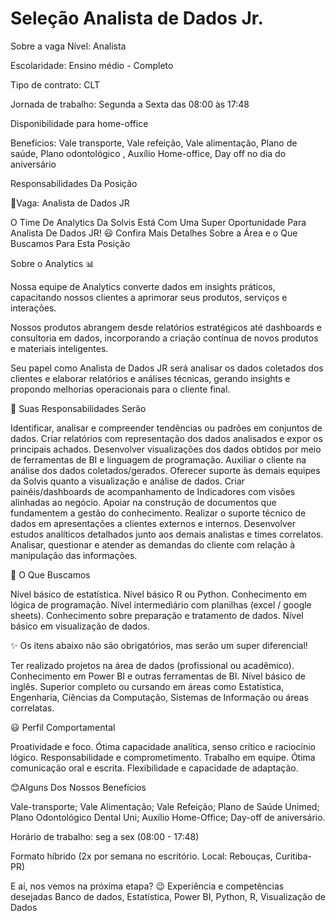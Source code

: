 # Seleção Analista de Dados Jr.

Sobre a vaga
Nível: Analista

Escolaridade: Ensino médio - Completo

Tipo de contrato: CLT

Jornada de trabalho: Segunda a Sexta das 08:00 às 17:48

Disponibilidade para home-office

Benefícios: Vale transporte, Vale refeição, Vale alimentação, Plano de saúde, Plano odontológico , Auxílio Home-office, Day off no dia do aniversário

Responsabilidades Da Posição

🚀Vaga: Analista de Dados JR 

O Time De Analytics Da Solvis Está Com Uma Super Oportunidade Para Analista De Dados JR! 😃 Confira Mais Detalhes Sobre a Área e o Que Buscamos Para Esta Posição

Sobre o Analytics 📊

Nossa equipe de Analytics converte dados em insights práticos, capacitando nossos clientes a aprimorar seus produtos, serviços e interações.

Nossos produtos abrangem desde relatórios estratégicos até dashboards e consultoria em dados, incorporando a criação contínua de novos produtos e materiais inteligentes.

Seu papel como Analista de Dados JR será analisar os dados coletados dos clientes e elaborar relatórios e análises técnicas, gerando insights e propondo melhorias operacionais para o cliente final.

💪 Suas Responsabilidades Serão

 Identificar, analisar e compreender tendências ou padrões em conjuntos de dados.
 Criar relatórios com representação dos dados analisados e expor os principais achados.
 Desenvolver visualizações dos dados obtidos por meio de ferramentas de BI e linguagem de programação.
 Auxiliar o cliente na análise dos dados coletados/gerados.
 Oferecer suporte às demais equipes da Solvis quanto a visualização e análise de dados.
 Criar painéis/dashboards de acompanhamento de Indicadores com visões alinhadas ao negócio.
 Apoiar na construção de documentos que fundamentem a gestão do conhecimento.
 Realizar o suporte técnico de dados em apresentações a clientes externos e internos.
 Desenvolver estudos analíticos detalhados junto aos demais analistas e times correlatos.
 Analisar, questionar e atender as demandas do cliente com relação à manipulação das informações.

🔎 O Que Buscamos

 Nível básico de estatística.
 Nível básico R ou Python.
 Conhecimento em lógica de programação.
 Nível intermediário com planilhas (excel / google sheets).
 Conhecimento sobre preparação e tratamento de dados.
 Nível básico em visualização de dados.

✨ Os itens abaixo não são obrigatórios, mas serão um super diferencial!

 Ter realizado projetos na área de dados (profissional ou acadêmico).
 Conhecimento em Power BI e outras ferramentas de BI.
 Nível básico de inglês.
 Superior completo ou cursando em áreas como Estatística, Engenharia, Ciências da Computação, Sistemas de Informação ou áreas correlatas.

😃 Perfil Comportamental

 Proatividade e foco.
 Ótima capacidade analítica, senso crítico e raciocínio lógico.
 Responsabilidade e comprometimento.
 Trabalho em equipe.
 Ótima comunicação oral e escrita.
 Flexibilidade e capacidade de adaptação.

😊Alguns Dos Nossos Benefícios

 Vale-transporte;
 Vale Alimentação;
 Vale Refeição;
 Plano de Saúde Unimed;
 Plano Odontológico Dental Uni;
 Auxílio Home-Office;
 Day-off de aniversário.

Horário de trabalho: seg a sex (08:00 - 17:48)

Formato híbrido (2x por semana no escritório. Local: Rebouças, Curitiba-PR)

E aí, nos vemos na próxima etapa? 😉
Experiência e competências desejadas
Banco de dados, Estatística, Power BI, Python, R, Visualização de Dados